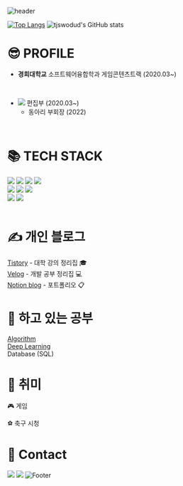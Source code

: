 ![header](https://capsule-render.vercel.app/api?type=soft&color=timeAuto&section=header&text=Hello%20World%20:%29&fontSize=30)

[![Top Langs](https://github-readme-stats.vercel.app/api/top-langs/?username=tjswodud&layout=compact&theme=dracula&langs_count=7)](https://github.com/anuraghazra/github-readme-stats)
![tjswodud's GitHub stats](https://github-readme-stats.vercel.app/api?username=tjswodud&show_icons=true&theme=dracula)

# 😎 PROFILE
- <b>경희대학교</b> 소프트웨어융합학과 게임콘텐츠트랙 (2020.03~)
<br>

- <a href="https://www.youtube.com/channel/UCoJhIFodUrsH8suAe0kYDzQ"><img src="https://img.shields.io/badge/소융튜브-FF0000?style=flat&logo=youtube"></a> 편집부 (2020.03~)
  - 동아리 부회장 (2022)
<br>

# &#128218; TECH STACK
<div align="left">
<img src="https://img.shields.io/badge/Python-3776AB?style=for-the-badge&logo=Python&logoColor=white">
<img src="https://img.shields.io/badge/C-A8B9CC?style=for-the-badge&logo=C&logoColor=white">
<img src="https://img.shields.io/badge/C++-00599C?style=for-the-badge&logo=C%2B%2B&logoColor=white">
<img src="https://img.shields.io/badge/C%23-239120?style=for-the-badge&logo=C-sharp&logoColor=white">
<br>

<img src="https://img.shields.io/badge/Html-E34F26.svg?&style=for-the-badge&logo=HTML5&logoColor=white"/>
<img src="https://img.shields.io/badge/Css-1572B6.svg?&style=for-the-badge&logo=CSS3&logoColor=white"/>
<img src="https://img.shields.io/badge/Javascript-F7DF1E.svg?&style=for-the-badge&logo=Javascript&logoColor=white"/>
<br>

<img src="https://img.shields.io/badge/Unity-FFFFFF.svg?&style=for-the-badge&logo=Unity&logoColor=black"/>
<img src="https://img.shields.io/badge/Unreal Engine-0E1128.svg?&style=for-the-badge&logo=UnrealEngine&logoColor=white"/>
</div>

<br>

# ✍️ 개인 블로그

[Tistory](https://chukdukdev.tistory.com/) - 대학 강의 정리집 🎓
<br>
[Velog](https://velog.io/@tjswodud) - 개발 공부 정리집 💻
<br>
[Notion blog](https://tjswodud.notion.site/) - 포트폴리오 📋
<br>

# 📖 하고 있는 공부

[Algorithm](https://tjswodud.notion.site/Foundations-of-Algorithms-83ea5a52233e4120bb6b8b9845c7bec7)
<br>
[Deep Learning](https://velog.io/@tjswodud/%EB%94%A5%EB%9F%AC%EB%8B%9D-01.-%EC%84%A0%ED%98%95-%ED%9A%8C%EA%B7%80-Linear-Regression)
<br>
Database (SQL)

# &#127955; 취미

🎮 게임
<br>

⚽ 축구 시청
<br>


# 🔗 Contact

<a href="https://www.instagram.com/jae_young.02" target="_blank"><img src="https://img.shields.io/badge/jae_young.02-white?style=round-square&logo=Instagram&logoColor=E4405F"/></a>
<a href="mailto:tjswodud85@gmail.com" target="_blank"><img src="https://img.shields.io/badge/Gmail-F07C3E?style=round-square&logo=Gmail&logoColor=EA4335"/></a>
![Footer](https://capsule-render.vercel.app/api?type=waving&color=auto&height=200&section=footer)
